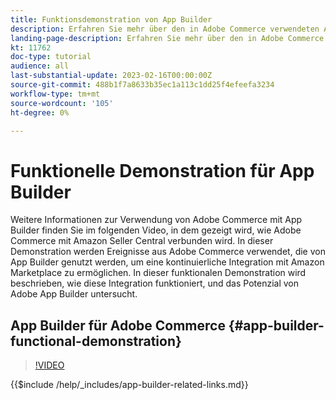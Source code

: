 ```yaml
---
title: Funktionsdemonstration von App Builder
description: Erfahren Sie mehr über den in Adobe Commerce verwendeten Adobe Developer App Builder mit einer technischen Demonstration
landing-page-description: Erfahren Sie mehr über den in Adobe Commerce verwendeten Adobe Developer App Builder mit einer technischen Demonstration
kt: 11762
doc-type: tutorial
audience: all
last-substantial-update: 2023-02-16T00:00:00Z
source-git-commit: 488b1f7a8633b35ec1a113c1dd25f4efeefa3234
workflow-type: tm+mt
source-wordcount: '105'
ht-degree: 0%

---
```



# Funktionelle Demonstration für App Builder

Weitere Informationen zur Verwendung von Adobe Commerce mit App Builder finden Sie im folgenden Video, in dem gezeigt wird, wie Adobe Commerce mit Amazon Seller Central verbunden wird. In dieser Demonstration werden Ereignisse aus Adobe Commerce verwendet, die von App Builder genutzt werden, um eine kontinuierliche Integration mit Amazon Marketplace zu ermöglichen. In dieser funktionalen Demonstration wird beschrieben, wie diese Integration funktioniert, und das Potenzial von Adobe App Builder untersucht.

## App Builder für Adobe Commerce {#app-builder-functional-demonstration}

>[!VIDEO](https://video.tv.adobe.com/v/3413502)

{{$include /help/_includes/app-builder-related-links.md}}
